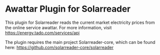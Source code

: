 # Awattar Plugin for Solarreader
This plugin for Solarreader reads the current market electricity prices from the online service awattar.
For more information, visit https://energy.tado.com/services/api

The plugin requires the main project Solarreader-core, which can be found here:
https://github.com/solarreader-core/solarreader

